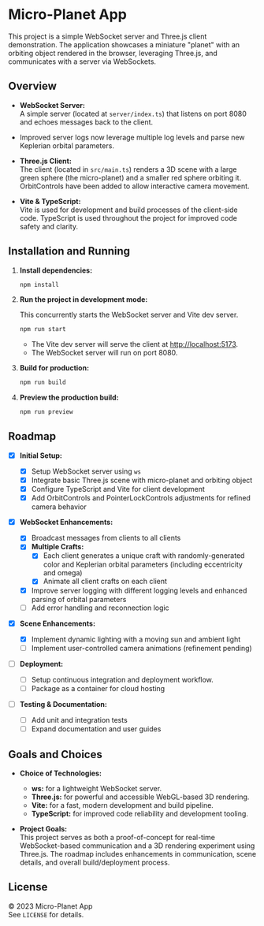 # Micro-Planet App

This project is a simple WebSocket server and Three.js client demonstration. The application showcases a miniature "planet" with an orbiting object rendered in the browser, leveraging Three.js, and communicates with a server via WebSockets.

## Overview

- **WebSocket Server:**  
  A simple server (located at `server/index.ts`) that listens on port 8080 and echoes messages back to the client.
- Improved server logs now leverage multiple log levels and parse new Keplerian orbital parameters.

- **Three.js Client:**  
  The client (located in `src/main.ts`) renders a 3D scene with a large green sphere (the micro-planet) and a smaller red sphere orbiting it.  
  OrbitControls have been added to allow interactive camera movement.

- **Vite & TypeScript:**  
  Vite is used for development and build processes of the client-side code. TypeScript is used throughout the project for improved code safety and clarity.

## Installation and Running

1. **Install dependencies:**

   ```bash
   npm install
   ```

2. **Run the project in development mode:**

   This concurrently starts the WebSocket server and Vite dev server.

   ```bash
   npm run start
   ```

   - The Vite dev server will serve the client at [http://localhost:5173](http://localhost:5173).
   - The WebSocket server will run on port 8080.

3. **Build for production:**

   ```bash
   npm run build
   ```

4. **Preview the production build:**

   ```bash
   npm run preview
   ```

## Roadmap

- [x] **Initial Setup:**

  - [x] Setup WebSocket server using `ws`
  - [x] Integrate basic Three.js scene with micro-planet and orbiting object
  - [x] Configure TypeScript and Vite for client development
  - [x] Add OrbitControls and PointerLockControls adjustments for refined camera behavior

- [x] **WebSocket Enhancements:**

  - [x] Broadcast messages from clients to all clients
  - [x] **Multiple Crafts:**
    - [x] Each client generates a unique craft with randomly-generated color and Keplerian orbital parameters (including eccentricity and omega)
    - [x] Animate all client crafts on each client
  - [x] Improve server logging with different logging levels and enhanced parsing of orbital parameters
  - [ ] Add error handling and reconnection logic

- [x] **Scene Enhancements:**

  - [x] Implement dynamic lighting with a moving sun and ambient light
  - [ ] Implement user-controlled camera animations (refinement pending)

- [ ] **Deployment:**

  - [ ] Setup continuous integration and deployment workflow.
  - [ ] Package as a container for cloud hosting

- [ ] **Testing & Documentation:**
  - [ ] Add unit and integration tests
  - [ ] Expand documentation and user guides

## Goals and Choices

- **Choice of Technologies:**

  - **ws:** for a lightweight WebSocket server.
  - **Three.js:** for powerful and accessible WebGL-based 3D rendering.
  - **Vite:** for a fast, modern development and build pipeline.
  - **TypeScript:** for improved code reliability and development tooling.

- **Project Goals:**  
  This project serves as both a proof-of-concept for real-time WebSocket-based communication and a 3D rendering experiment using Three.js. The roadmap includes enhancements in communication, scene details, and overall build/deployment process.

## License

© 2023 Micro-Planet App  
See `LICENSE` for details.
